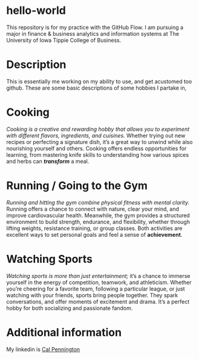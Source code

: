 # hello-world
This repository is for my practice with the GitHub Flow.
I am pursuing a major in finance & business analytics and information systems at The University of Iowa Tippie College of Business.
# Description
This is essentially me working on my ability to use, and get acustomed too github. These are some basic descriptions of some hobbies I partake in,
# Cooking
*Cooking is a creative and rewarding hobby that allows you to experiment with different flavors, ingredients, and cuisines.* Whether trying out new recipes or perfecting a signature dish, it’s a great way to unwind while also nourishing yourself and others. Cooking offers endless opportunities for learning, from mastering knife skills to understanding how various spices and herbs can ***transform*** a meal.
# Running / Going to the Gym
*Running and hitting the gym combine physical fitness with mental clarity.* Running offers a chance to connect with nature, clear your mind, and improve cardiovascular health. Meanwhile, the gym provides a structured environment to build strength, endurance, and flexibility, whether through lifting weights, resistance training, or group classes. Both activities are excellent ways to set personal goals and feel a sense of **achievement**.
# Watching Sports
*Watching sports is more than just entertainment;* it’s a chance to immerse yourself in the energy of competition, teamwork, and athleticism. Whether you’re cheering for a favorite team, following a particular league, or just watching with your friends, sports bring people together. They spark conversations, and offer moments of excitement and drama. It’s a perfect hobby for both socializing and passionate fandom.
# Additional information
My linkedin is [Cal Pennington](www.linkedin.com/in/callaghan-pennington)
